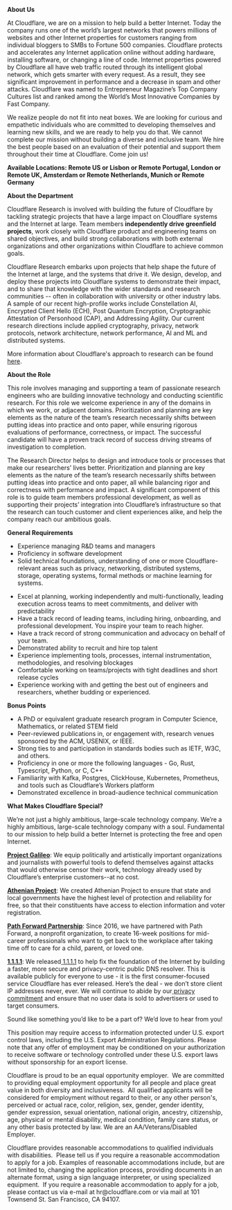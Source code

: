 <div class="content-intro">
	<div><strong>About Us</strong></div>
	<div>
		<p>At Cloudflare, we are on a mission to help build a better Internet. Today the company runs one of the world’s largest networks that powers millions of websites and other Internet properties for customers ranging from individual bloggers to SMBs to Fortune 500 companies. Cloudflare protects and accelerates any Internet application online without adding hardware, installing software, or changing a line of code. Internet properties powered by Cloudflare all have web traffic routed through its intelligent global network, which gets smarter with every request. As a result, they see significant improvement in performance and a decrease in spam and other attacks. Cloudflare was named to Entrepreneur Magazine’s Top Company Cultures list and ranked among the World’s Most Innovative Companies by Fast Company.&nbsp;</p>
		<p><span style="font-weight: 400;">We realize people do not fit into neat boxes. We are looking for curious and empathetic individuals who are committed to developing themselves and learning new skills, and we are ready to help you do that. We cannot complete our mission without building a diverse and inclusive team. We hire the best people based on an evaluation of their potential and support them throughout their time at Cloudflare. Come join us!&nbsp;</span></p>
	</div>
</div>
<p><strong>Available Locations: Remote US or Lisbon or Remote Portugal, London or Remote UK, Amsterdam or Remote Netherlands, Munich or Remote Germany</strong></p>
<p><strong>About the Department</strong></p>
<p>Cloudflare Research is involved with building the future of Cloudflare by tackling strategic projects that have a large impact on Cloudflare systems and the Internet at large. Team members<strong> independently drive greenfield projects</strong>, work closely with Cloudflare product and engineering teams on shared objectives, and build strong collaborations with both external organizations and other organizations within Cloudflare to achieve common goals.</p>
<p>Cloudflare Research embarks upon projects that help shape the future of the Internet at large, and the systems that drive it. We design, develop, and deploy these projects into Cloudflare systems to demonstrate their impact, and to share that knowledge with the wider standards and research communities -- often in collaboration with university or other industry labs. A sample of our recent high-profile works include Constellation AI, Encrypted Client Hello (ECH), Post Quantum Encryption, Cryptographic Attestation of Personhood (CAP), and Addressing Agility. Our current research directions include applied cryptography, privacy, network protocols, network architecture, network performance, AI and ML and distributed systems.&nbsp;</p>
<p>More information about Cloudflare's approach to research can be found<a href="https://research.cloudflare.com/about/approach/"> here</a>.</p>
<p><strong>About the Role&nbsp;&nbsp;</strong></p>
<p>This role involves managing and supporting a team of passionate research engineers who are building innovative technology and conducting scientific research. For this role we welcome experience in any of the domains in which we work, or adjacent domains. Prioritization and planning are key elements as the nature of the team’s research necessarily shifts between putting ideas into practice and onto paper, while ensuring rigorous evaluations of performance, correctness, or impact. The successful candidate will have a proven track record of success driving streams of investigation to completion.</p>
<p>The Research Director helps to design and introduce tools or processes that make our researchers’ lives better. Prioritization and planning are key elements as the nature of the team’s research necessarily shifts between putting ideas into practice and onto paper, all while balancing rigor and correctness with performance and impact. A significant component of this role is to guide team members professional development, as well as supporting their projects’ integration into Cloudflare’s infrastructure so that the research can touch customer and client experiences alike, and help the company reach our ambitious goals.&nbsp;</p>
<p><strong>General Requirements</strong></p>
<ul>
	<li>Experience managing R&amp;D teams and managers</li>
	<li>Proficiency in software development</li>
	<li>Solid technical foundations, understanding of one or more Cloudflare-relevant areas such as privacy, networking, distributed systems, storage, operating systems, formal methods or machine learning for systems.</li>
</ul>
<ul>
	<li>Excel at planning, working independently and multi-functionally, leading execution across teams to meet commitments, and deliver with predictability</li>
	<li>Have a track record of leading teams, including hiring, onboarding, and professional development. You inspire your team to reach higher.</li>
	<li>Have a track record of strong communication and advocacy on behalf of your team.</li>
	<li>Demonstrated ability to recruit and hire top talent</li>
	<li>Experience implementing tools, processes, internal instrumentation, methodologies, and resolving blockages</li>
	<li>Comfortable working on teams/projects with tight deadlines and short release cycles</li>
	<li>Experience working with and getting the best out of engineers and researchers, whether budding or experienced.</li>
</ul>
<p><strong>Bonus Points</strong></p>
<ul>
	<li>A PhD or equivalent graduate research program in Computer Science, Mathematics, or related STEM field&nbsp;</li>
	<li>Peer-reviewed publications in, or engagement with, research venues sponsored by the ACM, USENIX, or IEEE.</li>
	<li>Strong ties to and participation in standards bodies such as IETF, W3C, and others.</li>
	<li>Proficiency in one or more the following languages - Go, Rust, Typescript, Python, or C, C++</li>
	<li>Familiarity with Kafka, Postgres, ClickHouse, Kubernetes, Prometheus, and tools such as Cloudflare’s Workers platform</li>
	<li>Demonstrated excellence in broad-audience technical communication</li>
</ul>
<div class="content-conclusion">
	<p><strong>What Makes Cloudflare Special?</strong></p>
	<p><span style="font-weight: 400;">We’re not just a highly ambitious, large-scale technology company. We’re a highly ambitious, large-scale technology company with a soul. Fundamental to our mission to help build a better Internet is protecting the free and open Internet.</span></p>
	<p><a href="https://blog.cloudflare.com/protecting-free-expression-online/"><strong>Project Galileo</strong></a><span style="font-weight: 400;">: We equip politically and artistically important organizations and journalists with powerful tools to defend themselves against attacks that would otherwise censor their work, technology already used by Cloudflare’s enterprise customers--at no cost.</span></p>
	<p><strong><a href="https://www.cloudflare.com/athenian/">Athenian Project</a></strong><span style="font-weight: 400;">: We created Athenian Project to ensure that state and local governments have the highest level of protection and reliability for free, so that their constituents have access to election information and voter registration.</span></p>
	<p><a href="https://blog.cloudflare.com/tag/path-forward/"><strong>Path Forward Partnership</strong></a><span style="font-weight: 400;">: Since 2016, we have partnered with Path Forward, a nonprofit organization, to create 16-week positions for mid-career professionals who want to get back to the workplace after taking time off to care for a child, parent, or loved one.</span></p>
	<p><a href="https://1.1.1.1/"><strong>1.1.1.1</strong></a><span style="font-weight: 400;">: We released</span><a href="https://1.1.1.1/"> <span style="font-weight: 400;">1.1.1.1</span></a><span style="font-weight: 400;"> to help fix the foundation of the Internet by building a faster, more secure and privacy-centric public DNS resolver. This is available publicly for everyone to use - it is the first consumer-focused service Cloudflare has ever released. Here’s the deal - we don’t store client IP addresses never, ever. We will continue to abide by our</span><a href="https://developers.cloudflare.com/1.1.1.1/privacy/public-dns-resolver"> privacy commitment</a><span style="font-weight: 400;"> and ensure that no user data is sold to advertisers or used to target consumers.</span></p>
	<p><span style="font-weight: 400;">Sound like something you’d like to be a part of? We’d love to hear from you!</span></p>
	<p><span style="font-weight: 400;">This position may require access to information protected under U.S. export control laws, including the U.S. Export Administration Regulations. Please note that any offer of employment may be conditioned on your authorization to receive software or technology controlled under these U.S. export laws without sponsorship for an export license.</span></p>
	<p><span style="font-weight: 400;">Cloudflare is proud to be an equal opportunity employer. &nbsp;We are committed to providing equal employment opportunity for all people and place great value in both diversity and inclusiveness. &nbsp;All qualified applicants will be considered for employment without regard to their, or any other person's, perceived or actual</span> <span style="font-weight: 400;">race, color, religion, sex, gender, gender identity, gender expression, sexual orientation, national origin, ancestry, citizenship, age, physical or mental disability, medical condition, family care status, or any other basis protected by law. </span><span style="font-weight: 400;">We are an AA/Veterans/Disabled Employer.</span></p>
	<p><span style="font-weight: 400;">Cloudflare provides reasonable accommodations to qualified individuals with disabilities. &nbsp;Please tell us if you require a reasonable accommodation to apply for a job. Examples of reasonable accommodations include, but are not limited to, changing the application process, providing documents in an alternate format, using a sign language interpreter, or using specialized equipment. &nbsp;If you require a reasonable accommodation to apply for a job, please contact us via e-mail at </span><span style="font-weight: 400;">hr@cloudflare.com</span><span style="font-weight: 400;"> or via mail at 101 Townsend St. San Francisco, CA 94107.</span></p>
</div>